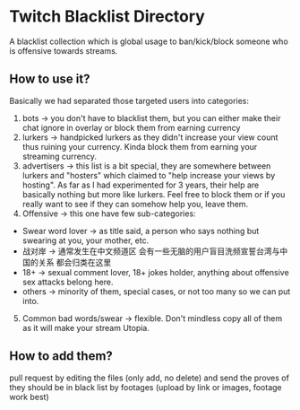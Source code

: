 # Twitch Blacklist Directory
A blacklist collection which is global usage to ban/kick/block someone who is offensive towards streams.


## How to use it?
Basically we had separated those targeted users into categories:
1. bots
-> you don't have to blacklist them, but you can either make their chat ignore in overlay or block them from earning currency
2. lurkers
-> handpicked lurkers as they didn't increase your view count thus ruining your currency. Kinda block them from earning your streaming currency.
3. advertisers
-> this list is a bit special, they are somewhere between lurkers and "hosters" which claimed to "help increase your views by hosting". As far as I had experimented for 3 years, their help are basically nothing but more like lurkers. Feel free to block them or if you really want to see if they can somehow help you, leave them.
4. Offensive
-> this one have few sub-categories:
  - Swear word lover
  -> as title said, a person who says nothing but swearing at you, your mother, etc.
  - 战对岸
  -> 通常发生在中文频道区 会有一些无脑的用户盲目洗频宣誓台湾与中国的关系 都会归类在这里
  - 18+
  -> sexual comment lover, 18+ jokes holder, anything about offensive sex attacks belong here.
  - others
  -> minority of them, special cases, or not too many so we can put into.
5. Common bad words/swear
-> flexible. Don't mindless copy all of them as it will make your stream Utopia.


## How to add them?
pull request by editing the files (only add, no delete) and send the proves of they should be in black list by footages (upload by link or images, footage work best)
